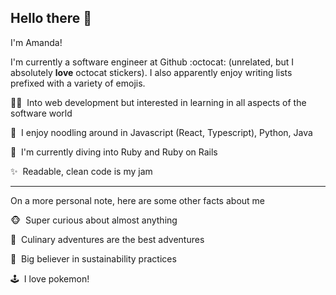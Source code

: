 ## Hello there 🐶 


I'm Amanda!


I'm currently a software engineer at Github :octocat: (unrelated, but I absolutely **love** octocat stickers). I also apparently enjoy writing lists prefixed with a variety of emojis.


👩‍💻&nbsp; Into web development but interested in learning in all aspects of the software world

🍜&nbsp; I enjoy noodling around in Javascript (React, Typescript), Python, Java

🤿&nbsp; I'm currently diving into Ruby and Ruby on Rails

✨&nbsp; Readable, clean code is my jam

---

On a more personal note, here are some other facts about me


🐵&nbsp; Super curious about almost anything

🥘&nbsp; Culinary adventures are the best adventures 

🌳&nbsp; Big believer in sustainability practices

🕹️&nbsp; I love pokemon! 

<!--
**amawai/amawai** is a ✨ _special_ ✨ repository because its `README.md` (this file) appears on your GitHub profile.

Here are some ideas to get you started:

- 🔭 I’m currently working on ...
- 🌱 I’m currently learning ...
- 👯 I’m looking to collaborate on ...
- 🤔 I’m looking for help with ...
- 💬 Ask me about ...
- 📫 How to reach me: ...
- 😄 Pronouns: ...
- ⚡ Fun fact: ...
-->

